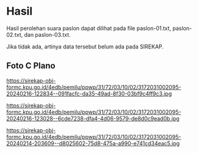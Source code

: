 # Hasil

Hasil perolehan suara paslon dapat dilihat pada file paslon-01.txt, paslon-02.txt, dan paslon-03.txt.

Jika tidak ada, artinya data tersebut belum ada pada SIREKAP.

## Foto C Plano

https://sirekap-obj-formc.kpu.go.id/4edb/pemilu/ppwp/31/72/03/10/02/3172031002095-20240216-122834--091facfc-da35-49ad-8f30-03bf9c4ff9c3.jpg

https://sirekap-obj-formc.kpu.go.id/4edb/pemilu/ppwp/31/72/03/10/02/3172031002095-20240216-123028--6cde7238-dfa4-4d06-9579-de8d0c9ead0b.jpg

https://sirekap-obj-formc.kpu.go.id/4edb/pemilu/ppwp/31/72/03/10/02/3172031002095-20240214-203609--d8025602-75d8-475a-a990-e741cd34eac5.jpg
